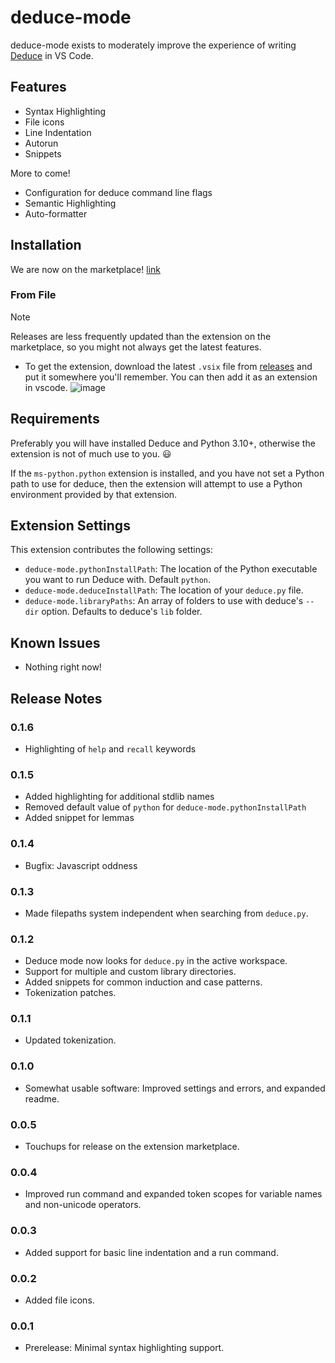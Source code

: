 # deduce-mode

deduce-mode exists to  moderately improve the experience of writing [Deduce](https://github.com/jsiek/deduce/) in VS Code.

## Features

- Syntax Highlighting
- File icons
- Line Indentation
- Autorun
- Snippets

More to come!
- Configuration for deduce command line flags
- Semantic Highlighting
- Auto-formatter

## Installation
We are now on the marketplace! [link](https://marketplace.visualstudio.com/manage/publishers/calvinjosenhans/extensions/deduce-mode/hub?_a=acquisition)

### From File
> [!NOTE]
> Releases are less frequently updated than the extension on the marketplace, so you might not always get the latest features.
- To get the extension, download the latest `.vsix` file from [releases](https://github.com/HalflingHelper/deduce-mode/releases) 
and put it somewhere you'll remember. You can then add it as an extension in vscode.
![image](https://github.com/user-attachments/assets/7c840dbd-d781-4e3d-aa91-6606d4ff8bff)


## Requirements
Preferably you will have installed Deduce and Python 3.10+, otherwise the extension is not of much use to you. 😃

If the `ms-python.python` extension is installed, and you have not set a Python path to use for deduce, then the extension
will attempt to use a Python environment provided by that extension.


## Extension Settings
This extension contributes the following settings:
- `deduce-mode.pythonInstallPath`: The location of the Python executable you want to run Deduce with. Default `python`.
- `deduce-mode.deduceInstallPath`: The location of your `deduce.py` file.
- `deduce-mode.libraryPaths`: An array of folders to use with deduce's `--dir` option. Defaults to deduce's `lib` folder.

## Known Issues
- Nothing right now!

## Release Notes

### 0.1.6
- Highlighting of `help` and `recall` keywords

### 0.1.5
- Added highlighting for additional stdlib names
- Removed default value of `python` for `deduce-mode.pythonInstallPath`
- Added snippet for lemmas

### 0.1.4
- Bugfix: Javascript oddness

### 0.1.3
- Made filepaths system independent when searching from `deduce.py`.

### 0.1.2
- Deduce mode now looks for `deduce.py` in the active workspace. 
- Support for multiple and custom library directories.
- Added snippets for common induction and case patterns.
- Tokenization patches.

### 0.1.1
- Updated tokenization. 

### 0.1.0
- Somewhat usable software: Improved settings and errors, and expanded readme.

### 0.0.5
- Touchups for release on the extension marketplace.

### 0.0.4
- Improved run command and expanded token scopes for variable names and non-unicode operators.

### 0.0.3
- Added support for basic line indentation and a run command.

### 0.0.2
- Added file icons.

### 0.0.1
- Prerelease: Minimal syntax highlighting support.
